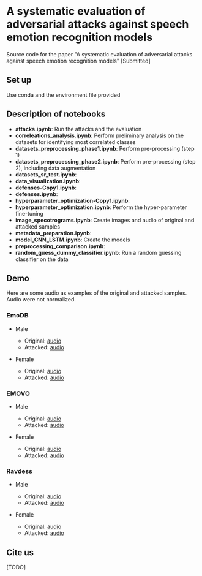 #  A systematic evaluation of adversarial attacks against speech emotion recognition models

Source code for the paper "A systematic evaluation of adversarial attacks against speech emotion recognition models" [Submitted]

## Set up

Use conda and the environment file provided

## Description of notebooks

* **attacks.ipynb**: Run the attacks and the evaluation
* **correleations_analysis.ipynb**: Perform preliminary analysis on the datasets for identifying most correlated classes
* **datasets_preprocessing_phase1.ipynb**: Perform pre-processing (step 1)
* **datasets_preprocessing_phase2.ipynb**: Perform pre-processing (step 2), including data augmentation 
* **datasets_sr_test.ipynb**: 
* **data_visualization.ipynb**: 
* **defenses-Copy1.ipynb**: 
* **defenses.ipynb**: 
* **hyperparameter_optimization-Copy1.ipynb**: 
* **hyperparameter_optimization.ipynb**: Perform the hyper-parameter fine-tuning
* **image_specotrograms.ipynb**: Create images and audio of original and attacked samples
* **metadata_preparation.ipynb**: 
* **model_CNN_LSTM.ipynb**: Create the models
* **preprocessing_comparison.ipynb**: 
* **random_guess_dummy_classifier.ipynb**: Run a random guessing classifier on the data

## Demo

Here are some audio as examples of the original and attacked samples. Audio were not normalized.

### EmoDB

* Male
    - Original: [audio](./audio_examples/d1OM.wav)
    - Attacked: [audio](./audio_examples/d1AM.wav)
    
* Female
    - Original: [audio](./audio_examples/d1OF.wav)
    - Attacked: [audio](./audio_examples/d1AF.wav)

### EMOVO

* Male
    - Original: [audio](./audio_examples/d2OM.wav)
    - Attacked: [audio](./audio_examples/d2AM.wav)
    
* Female
    - Original: [audio](./audio_examples/d2OF.wav)
    - Attacked: [audio](./audio_examples/d2AF.wav)
    
### Ravdess

* Male
    - Original: [audio](./audio_examples/d3OM.wav)
    - Attacked: [audio](./audio_examples/d3AM.wav)
    
* Female
    - Original: [audio](./audio_examples/d3OF.wav)
    - Attacked: [audio](./audio_examples/d3AF.wav)
    
## Cite us

[TODO]